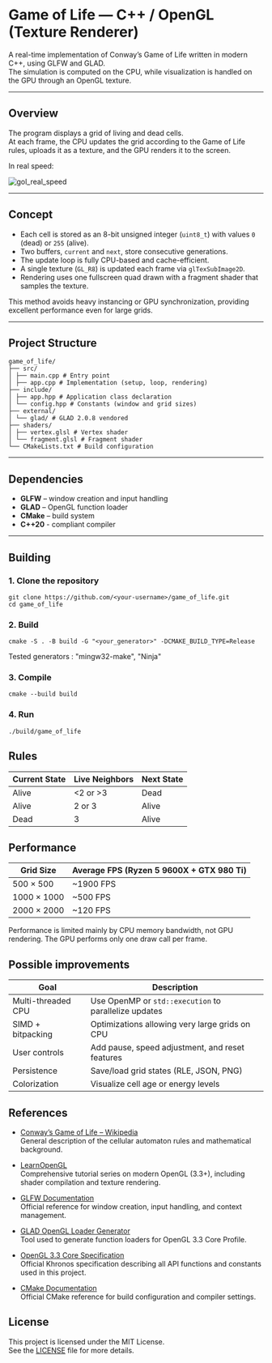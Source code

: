 # Game of Life — C++ / OpenGL (Texture Renderer)

A real-time implementation of Conway’s Game of Life written in modern C++, using GLFW and GLAD.  
The simulation is computed on the CPU, while visualization is handled on the GPU through an OpenGL texture.

---

## Overview

The program displays a grid of living and dead cells.  
At each frame, the CPU updates the grid according to the Game of Life rules, uploads it as a texture, and the GPU renders it to the screen.

In real speed:

![gol_real_speed](https://i.imgur.com/E2rxiD0.gif)

---

## Concept

- Each cell is stored as an 8-bit unsigned integer (`uint8_t`) with values `0` (dead) or `255` (alive).  
- Two buffers, `current` and `next`, store consecutive generations.  
- The update loop is fully CPU-based and cache-efficient.  
- A single texture (`GL_R8`) is updated each frame via `glTexSubImage2D`.  
- Rendering uses one fullscreen quad drawn with a fragment shader that samples the texture.

This method avoids heavy instancing or GPU synchronization, providing excellent performance even for large grids.

---

## Project Structure

````
game_of_life/
├── src/
│ ├── main.cpp # Entry point
│ ├── app.cpp # Implementation (setup, loop, rendering)
├── include/
│ ├── app.hpp # Application class declaration
│ └── config.hpp # Constants (window and grid sizes)
├── external/
│ └── glad/ # GLAD 2.0.8 vendored
├── shaders/
│ ├── vertex.glsl # Vertex shader
│ └── fragment.glsl # Fragment shader
└── CMakeLists.txt # Build configuration
````
---

## Dependencies

- **GLFW** – window creation and input handling  
- **GLAD** – OpenGL function loader  
- **CMake** – build system  
- **C++20** - compliant compiler

---

## Building

### 1. Clone the repository

```
git clone https://github.com/<your-username>/game_of_life.git
cd game_of_life
```

### 2. Build

```
cmake -S . -B build -G "<your_generator>" -DCMAKE_BUILD_TYPE=Release
```
Tested generators : "mingw32-make", "Ninja"

### 3. Compile

```
cmake --build build
```

### 4. Run

```
./build/game_of_life
```

## Rules

| Current State | Live Neighbors | Next State |
| ------------- | -------------- | ---------- |
| Alive         | <2 or >3       | Dead       |
| Alive         | 2 or 3         | Alive      |
| Dead          | 3              | Alive      |

## Performance

| Grid Size   | Average FPS (Ryzen 5 9600X + GTX 980 Ti) |
| ----------- | --------------------------------------- |
| 500 × 500   | ~1900 FPS                               |
| 1000 × 1000 | ~500 FPS                                |
| 2000 × 2000 | ~120 FPS                                |

Performance is limited mainly by CPU memory bandwidth, not GPU rendering.
The GPU performs only one draw call per frame.

## Possible improvements

| Goal               | Description                                                    |
| ------------------ | -------------------------------------------------------------- |
| Multi-threaded CPU | Use OpenMP or `std::execution` to parallelize updates          |
| SIMD + bitpacking  | Optimizations allowing very large grids on CPU                 |
| User controls      | Add pause, speed adjustment, and reset features                |
| Persistence        | Save/load grid states (RLE, JSON, PNG)                         |
| Colorization       | Visualize cell age or energy levels                            |

## References

- [Conway’s Game of Life – Wikipedia](https://en.wikipedia.org/wiki/Conway%27s_Game_of_Life)  
  General description of the cellular automaton rules and mathematical background.

- [LearnOpenGL](https://learnopengl.com/)  
  Comprehensive tutorial series on modern OpenGL (3.3+), including shader compilation and texture rendering.

- [GLFW Documentation](https://www.glfw.org/docs/latest/)  
  Official reference for window creation, input handling, and context management.

- [GLAD OpenGL Loader Generator](https://glad.dav1d.de/)  
  Tool used to generate function loaders for OpenGL 3.3 Core Profile.

- [OpenGL 3.3 Core Specification](https://registry.khronos.org/OpenGL/specs/gl/glspec33.core.pdf)  
  Official Khronos specification describing all API functions and constants used in this project.

- [CMake Documentation](https://cmake.org/documentation/)  
  Official CMake reference for build configuration and compiler settings.

## License

This project is licensed under the MIT License.  
See the [LICENSE](./LICENSE) file for more details.
